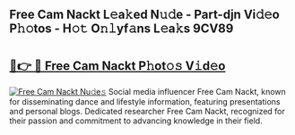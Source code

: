 ## Free Cam Nackt L𝚎a𝚔ed N𝚞𝚍e - Part-djn Vi𝚍𝚎o P𝚑𝚘tos - H𝚘𝚝 O𝚗𝚕yf𝚊ns L𝚎a𝚔s 9CV89

# <h2><a href="http://kf4wiv.oniu.top/?m=Free+Cam+Nackt">🔗👉 🔴 Free Cam Nackt P𝚑ot𝚘𝚜 V𝚒d𝚎o</a></h2>

[![Free Cam Nackt Nu𝚍e𝚜](https://i.imgur.com/0qMVB7G.gif)](http://kf4wiv.oniu.top/?m=Free+Cam+Nackt)
Social media influencer Free Cam Nackt, known for disseminating dance and lifestyle information, featuring presentations and personal blogs. Dedicated researcher Free Cam Nackt, recognized for their passion and commitment to advancing knowledge in their field.  
